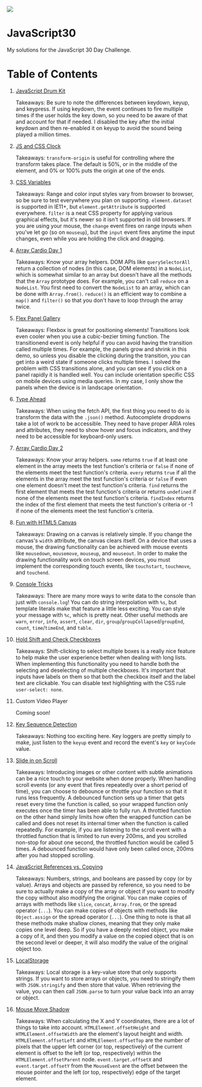 ![](https://javascript30.com/images/JS3-social-share.png)

# JavaScript30

My solutions for the JavaScript 30 Day Challenge.

# Table of Contents

1. [JavaScript Drum Kit](http://tylerhawkins.info/javascript30/01-JavaScript-Drum-Kit/)
    
    Takeaways: Be sure to note the differences between keydown, keyup, and keypress. If using keydown, the event continues to fire multiple times if the user holds the key down, so you need to be aware of that and account for that if needed. I disabled the key after the initial keydown and then re-enabled it on keyup to avoid the sound being played a million times.

2. [JS and CSS Clock](http://tylerhawkins.info/javascript30/02-JS-and-CSS-Clock/)

    Takeaways: `transform-origin` is useful for controlling where the transform takes place. The default is 50%, or in the middle of the element, and 0% or 100% puts the origin at one of the ends.

3. [CSS Variables](http://tylerhawkins.info/javascript30/03-CSS-Variables/)

    Takeaways: Range and color input styles vary from browser to browser, so be sure to test everywhere you plan on supporting. `element.dataset` is supported in IE11+, but `element.getAttribute` is supported everywhere. `filter` is a neat CSS property for applying various graphical effects, but it's newer so it isn't supported in old browsers. If you are using your mouse, the `change` event fires on range inputs when you've let go (so on `mouseup`), but the `input` event fires anytime the input changes, even while you are holding the click and dragging.

4. [Array Cardio Day 1](http://tylerhawkins.info/javascript30/04-Array-Cardio-Day-1/)

    Takeaways: Know your array helpers. DOM APIs like `querySelectorAll` return a collection of nodes (in this case, DOM elements) in a `NodeList`, which is somewhat similar to an array but doesn't have all the methods that the `Array` prototype does. For example, you can't call `reduce` on a `NodeList`. You first need to convert the `NodeList` to an array, which can be done with `Array.from()`. `reduce()` is an efficient way to combine a `map()` and `filter()` so that you don't have to loop through the array twice.

5. [Flex Panel Gallery](http://tylerhawkins.info/javascript30/05-Flex-Panel-Gallery/)

	Takeaways: Flexbox is great for positioning elements! Transitions look even cooler when you use a cubic-bezier timing function. The transitionend event is only helpful if you can avoid having the transition called multiple times. For example, the panels grow and shrink in this demo, so unless you disable the clicking during the transition, you can get into a weird state if someone clicks multiple times. I solved the problem with CSS transitions alone, and you can see if you click on a panel rapidly it is handled well. You can include orientation specific CSS on mobile devices using media queries. In my case, I only show the panels when the device is in landscape orientation.

6. [Type Ahead](http://tylerhawkins.info/javascript30/06-Type-Ahead/)

	Takeaways: When using the fetch API, the first thing you need to do is transform the data with the `.json()` method. Autocomplete dropdowns take a lot of work to be accessible. They need to have proper ARIA roles and attributes, they need to show hover and focus indicators, and they need to be accessible for keyboard-only users.

7. [Array Cardio Day 2](http://tylerhawkins.info/javascript30/07-Array-Cardio-Day-2/)

	Takeaways: Know your array helpers. `some` returns `true` if at least one element in the array meets the test function's criteria or `false` if none of the elements meet the test function's criteria. `every` returns `true` if all the elements in the array meet the test function's criteria or `false` if even one element doesn't meet the test function's criteria. `find` returns the first element that meets the test function's criteria or returns `undefined` if none of the elements meet the test function's criteria. `findIndex` returns the index of the first element that meets the test function's criteria or -1 if none of the elements meet the test function's criteria.

8. [Fun with HTML5 Canvas](http://tylerhawkins.info/javascript30/08-Fun-with-HTML5-Canvas/)

    Takeaways: Drawing on a canvas is relatively simple. If you change the canvas's `width` attribute, the canvas clears itself. On a device that uses a mouse, the drawing functionality can be achieved with mouse events like `mousedown`, `mousemove`, `mouseup`, and `mouseout`. In order to make the drawing functionality work on touch screen devices, you must implement the corresponding touch events, like `touchstart`, `touchmove`, and `touchend`.

9. [Console Tricks](http://tylerhawkins.info/javascript30/09-Console-Tricks/)

	Takeaways: There are many more ways to write data to the console than just with `console.log`! You can do string interpolation with `%s`, but template literals make that feature a little less exciting. You can style your message with `%c`, which is pretty neat. Other useful methods are `warn`, `error`, `info`, `assert`, `clear`, `dir`, `group`/`groupCollapsed`/`groupEnd`, `count`, `time`/`timeEnd`, and `table`.

10. [Hold Shift and Check Checkboxes](http://tylerhawkins.info/javascript30/10-Hold-Shift-and-Check-Checkboxes/)

    Takeaways: Shift-clicking to select multiple boxes is a really nice feature to help make the user experience better when dealing with long lists. When implementing this functionality you need to handle both the selecting and deselecting of multiple checkboxes. It's important that inputs have labels on them so that both the checkbox itself and the label text are clickable. You can disable text highlighting with the CSS rule `user-select: none`.

11. Custom Video Player

	Coming soon!

12. [Key Sequence Detection](http://tylerhawkins.info/javascript30/12-Key-Sequence-Detection/)

	Takeaways: Nothing too exciting here. Key loggers are pretty simply to make, just listen to the `keyup` event and record the event's `key` or `keyCode` value.

13. [Slide in on Scroll](http://tylerhawkins.info/javascript30/13-Slide-in-on-Scroll/)

	Takeaways: Introducing images or other content with subtle animations can be a nice touch to your website when done properly. When handling scroll events (or any event that fires repeatedly over a short period of time), you can choose to debounce or throttle your function so that it runs less frequently. A debounced function sets up a timer that gets reset every time the function is called, so your wrapped function only executes once the timer has been able to fully run. A throttled function on the other hand simply limits how often the wrapped function can be called and does not reset its internal timer when the function is called repeatedly. For example, if you are listening to the scroll event with a throttled function that is limited to run every 200ms, and you scrolled non-stop for about one second, the throttled function would be called 5 times. A debounced function would have only been called once, 200ms after you had stopped scrolling.

14. [JavaScript References vs. Copying](http://tylerhawkins.info/javascript30/14-JavaScript-References-vs-Copying/)

    Takeaways: Numbers, strings, and booleans are passed by copy (or by value). Arrays and objects are passed by reference, so you need to be sure to actually make a copy of the array or object if you want to modify the copy without also modifying the original. You can make copies of arrays with methods like `slice`, `concat`, `Array.from`, or the spread operator (`...`). You can make copies of objects with methods like `Object.assign` or the spread operator (`...`). One thing to note is that all these methods make shallow clones, meaning that they only make copies one level deep. So if you have a deeply nested object, you make a copy of it, and then you modify a value on the copied object that is on the second level or deeper, it will also modify the value of the original object too.

15. [LocalStorage](http://tylerhawkins.info/javascript30/15-LocalStorage/)

    Takeaways: Local storage is a key-value store that only supports strings. If you want to store arrays or objects, you need to stringify them with `JSON.stringify` and then store that value. When retrieving the value, you can then call `JSON.parse` to turn your value back into an array or object.

16. [Mouse Move Shadow](http://tylerhawkins.info/javascript30/16-Mouse-Move-Shadow/)

    Takeaways: When calculating the X and Y coordinates, there are a lot of things to take into account. `HTMLElement.offsetHeight` and `HTMLElement.offsetWidth` are the element's layout height and width. `HTMLElement.offsetLeft` and `HTMLElement.offsetTop` are the number of pixels that the upper left corner (or top, respectively) of the current element is offset to the left (or top, respectively) within the `HTMLElement.offsetParent` node. `event.target.offsetX` and `event.target.offsetY` from the `MouseEvent` are the offset between the mouse pointer and the left (or top, respectively) edge of the target element.
